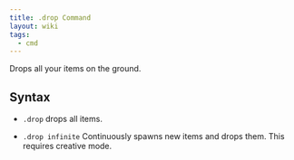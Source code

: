 ```yaml
---
title: .drop Command
layout: wiki
tags:
  - cmd
---
```

Drops all your items on the ground.

## Syntax
- `.drop` drops all items.

- `.drop infinite` Continuously spawns new items and drops them. This requires creative mode.
